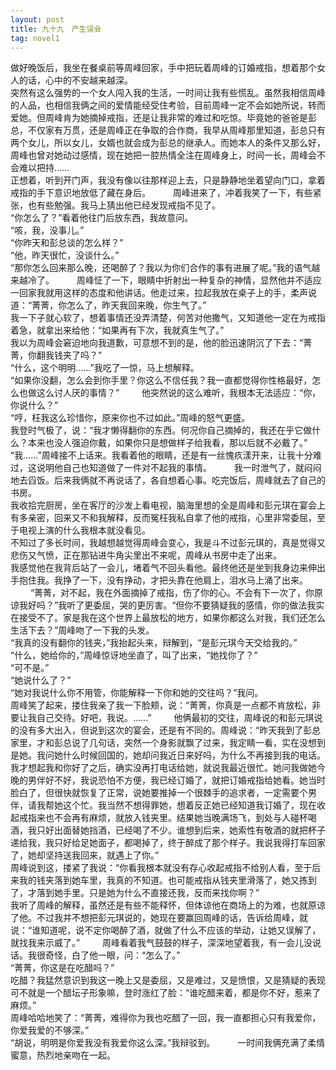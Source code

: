 ```yaml
---
layout: post
title: 九十九　产生误会
tag: novel1
---
```


做好晚饭后，我坐在餐桌前等周峰回家，手中把玩着周峰的订婚戒指，想着那个女人的话，心中的不安越来越深。<br />
突然有这么强势的一个女人闯入我的生活，一时间让我有些慌乱。虽然我相信周峰的人品，也相信我俩之间的爱情能经受住考验，目前周峰一定不会如她所说，转而爱她。但周峰肯为她摘掉戒指，还是让我非常的难过和吃惊。毕竟她的爸爸是彭总，不仅家有万贯，还是周峰正在争取的合作商，我早从周峰那里知道，彭总只有两个女儿，所以女儿，女婿也就会成为彭总的继承人。而她本人的条件又那么好，周峰也曾对她动过感情，现在她把一腔热情全注在周峰身上，时间一长，周峰会不会难以把持……<br />
正想着，听到开门声，我没有像以往那样迎上去，只是静静地坐着望向门口，拿着戒指的手下意识地放低了藏在身后。
　　
周峰进来了，冲着我笑了一下，有些紧张，也有些勉强。我马上猜出他已经发现戒指不见了。<br />
“你怎么了？”看着他往门后放东西，我故意问。<br />
“咳，我，没事儿。”<br />
“你昨天和彭总谈的怎么样？”<br />
“他，昨天很忙，没谈什么。”<br />
“那你怎么回来那么晚，还喝醉了？我以为你们合作的事有进展了呢。”我的语气越来越冷了。
　　
周峰怔了一下，眼睛中折射出一种复杂的神情，显然他并不适应一回家我就用这样的态度和他讲话。他走过来，拉起我放在桌子上的手，柔声说道：“菁菁，你怎么了，昨天我回来晚，你生气了。”<br />
我一下子就心软了，想着事情还没弄清楚，何苦对他撒气，又知道他一定在为戒指着急，就拿出来给他：“如果再有下次，我就真生气了。”<br />
我以为周峰会窘迫地向我道歉，可意想不到的是，他的脸迅速阴沉了下去：“菁菁，你翻我钱夹了吗？”<br />
“什么，这个明明……”我吃了一惊，马上想解释。<br />
“如果你没翻，怎么会到你手里？你这么不信任我？我一直都觉得你性格最好，怎么也做这么讨人厌的事情？”
　　
他突然说的这么难听，我根本无法适应：“你，你说什么？”<br />
“哼，枉我这么珍惜你，原来你也不过如此。”周峰的怒气更盛。<br />
我登时气极了，说：“我才懒得翻你的东西。何况你自己摘掉的，我还在乎它做什么？本来也没人强迫你戴，如果你只是想做样子给我看，那以后就不必戴了。”<br />
“我……”周峰接不上话来。我看着他的眼睛，还是有一丝愧疚漾开来，让我十分难过，这说明他自己也知道做了一件对不起我的事情。
　　
我一时泄气了，就闷闷地去舀饭。后来我俩就不再说话了，各自想着心事。吃完饭后，周峰就去了自己的书房。<br />
我收拾完厨房，坐在客厅的沙发上看电视，脑海里想的全是周峰和彭元琪在宴会上有多亲密，回来又不和我解释，反而冤枉我私自拿了他的戒指，心里非常委屈，至于电视上演的什么我根本就没看见。<br />
不知过了多长时间，我越想越觉得周峰会变心，我是斗不过彭元琪的，真是觉得又悲伤又气愤，正在那钻进牛角尖里出不来呢，周峰从书房中走了出来。<br />
我感觉他在我背后站了一会儿，堵着气不回头看他。最终他还是坐到我身边来伸出手抱住我。我挣了一下，没有挣动，才把头靠在他肩上，泪水马上涌了出来。
　　
“菁菁，对不起，我在外面摘掉了戒指，伤了你的心。不会有下一次了，你原谅我好吗？”我听了更委屈，哭的更厉害。“但你不要猜疑我的感情，你的做法我实在接受不了。家是我在这个世界上最放松的地方，如果你都这么对我，我们还怎么生活下去？”周峰吻了一下我的头发。<br />
“我真的没有翻你的钱夹，”我抬起头来，辩解到，“是彭元琪今天交给我的。”<br />
“什么，她给你的，”周峰惊讶地坐直了，叫了出来，“她找你了？”<br />
“可不是。”<br />
“她说什么了？”<br />
“她对我说什么你不用管，你能解释一下你和她的交往吗？”我问。<br />
周峰笑了起来，搂住我亲了我一下脸颊，说：“菁菁，你真是一点都不肯放松，非要让我自己交待。好吧，我说。……”
　　
他俩最初的交往，周峰说的和彭元琪说的没有多大出入，但说到这次的宴会，还是有不同的。周峰说：“昨天我到了彭总家里，才和彭总说了几句话，突然一个身影就飘了过来，我定睛一看，实在没想到是她。我问她什么时候回国的，她却问我近日来好吗，为什么不再接到我的电话。我才想起我和你好了之后，确实没再打电话给她，就说我最近很忙。她问我做她今晚的男伴好不好，我说恐怕不方便，我已经订婚了，就把订婚戒指给她看。她当时脸白了，但很快就恢复了正常，说她要推掉一个很棘手的追求者，一定需要个男伴，请我帮她这个忙。我当然不想得罪她，想着反正她已经知道我订婚了，现在收起戒指来也不会再有麻烦，就放入钱夹里。结果她当晚满场飞，到处与人碰杯喝酒，我只好出面替她挡酒，已经喝了不少。谁想到后来，她索性有敬酒的就把杯子递给我，我只好给足她面子，都喝掉了，终于醉成了那个样子。我说我得打车回家了，她却坚持送我回来，就遇上了你。”<br />
周峰说到这，搂紧了我说：“你看我根本就没有存心收起戒指不给别人看，至于后来我的钱夹落到她车里，我真的不知道。也可能戒指从钱夹里滑落了，她又拣到了，才落到她手里。只是她为什么不直接还我，反而来找你啊？”<br />
我听了周峰的解释，虽然还是有些不能释怀，但体谅他在商场上的为难，也就原谅了他。不过我并不想把彭元琪说的，她现在要赢回周峰的话，告诉给周峰，就说：“谁知道呢，说不定你喝醉了酒，就做了什么不应该的举动，让她又误解了，就找我来示威了。”
　　
周峰看着我气鼓鼓的样子，深深地望着我，有一会儿没说话。我很奇怪，白了他一眼，问：“怎么了。”<br />
“菁菁，你这是在吃醋吗？”<br />
吃醋？我猛然意识到我这一晚上又是委屈，又是难过，又是愤恨，又是猜疑的表现可不就是一个醋坛子形象嘛，登时涨红了脸：“谁吃醋来着，都是你不好，惹来了麻烦。”<br />
周峰哈哈地笑了：“菁菁，难得你为我也吃醋了一回，我一直都担心只有我爱你，你爱我爱的不够深。”<br />
“胡说，明明是你爱我没有我爱你这么深。”我辩驳到。
　　
一时间我俩充满了柔情蜜意，热烈地亲吻在一起。

